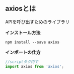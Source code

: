 ## axiosとは
APIを呼び出すためのライブラリ  
  
**インストール方法**
```
npm install --save axios
```

**インポートの仕方**
```js
//scriptタグ内で
import axios from 'axios';
```
